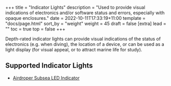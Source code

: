+++
title = "Indicator Lights"
description = "Used to provide visual indications of electronics and/or software status and errors, especially with opaque enclosures."
date = 2022-10-11T17:33:19+11:00
template = "docs/page.html"
sort_by = "weight"
weight = 45
draft = false
[extra]
lead = ""
toc = true
top = false
+++

Depth-rated indicator lights can provide visual indications of the status of electronics (e.g. when diving), the location of a device, or can be used as a light display (for visual appeal, or to attract marine life for study).

## Supported Indicator Lights

* [Airdroper Subsea LED Indicator](https://airdroper.org/store/thrusters/lights/indicator10-asm-r1/)

